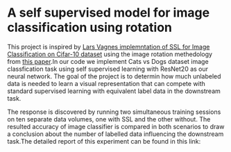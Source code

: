 
 # A self supervised model for image classification using rotation  #

This project is inspired by [Lars Vagnes implemntation of SSL for Image Classification on Cifar-10 dataset](https://medium.com/analytics-vidhya/self-supervised-learning-for-image-classification-263e320fff07) using the image rotation methedology from [this paper](https://arxiv.org/pdf/1803.07728.pdf).In our code we implement Cats vs Dogs dataset image classfication task using self supervised learning with ResNet20 as our neural network. The goal of the project is to determin how much unlabeled data is needed to learn a visual representation that can compete with standard supervised learning with equivalent label data in the downstream task. 

The response is discovered by running two simultaneous training sessions on ten separate data volumes, one with SSL and the other without. The resulted accuracy of image classifier is compared in both scenarios to draw a conclusion about the number of labelled data influencing the downstream task.The detailed report of this experiment can be found in this link: 
